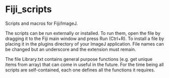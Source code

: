 # Fiji_scripts
Scripts and macros for Fiji/ImageJ. 


The scripts can be run externally or installed. To run them, open the file by dragging it to the Fiji main window and press Run (Ctrl+R). To install a file by placing it in the plugins directory of your ImageJ application. File names can be changed but an underscore and the extension must remain.

The file Library.txt contains general purpose functions (e.g. get unique items from array) that can come in useful in the future. For the time being all scripts are self-contained, each one defines all the functions it requires.
